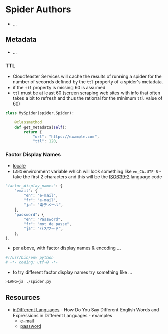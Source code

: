 # Spider Authors

* ...

## Metadata

* ...

### TTL

* Cloudfeaster Services will cache the results of running a spider
for the number of seconds defined by the ```ttl``` property of a
spider's metadata.
* if the ```ttl``` property is missing 60 is assumed
* ```ttl``` must be at least 60 (screen scraping web sites with info
that often takes a bit to refresh and thus the rational for the 
minimum ```ttl``` value of 60)

```python
class MySpider(spider.Spider):

    @classmethod
    def get_metadata(self):
        return {
            "url": "https://example.com",
            "ttl": 120,
```

### Factor Display Names

* [locale](https://en.wikipedia.org/wiki/Locale)
* ```LANG``` environment variable which will look something like ```en_CA.UTF-8``` - take the first 2 characters
and this will be the [ISO639-2](http://www.loc.gov/standards/iso639-2/php/code_list.php) language code

```python
"factor_display_names": {
    "email": {
        "en": "e-mail",
        "fr": "e-mail",
        "ja": "電子メール",
    },
    "password": {
        "en": "Password",
        "fr": "mot de passe",
        "ja": "パスワード",
    },
},
```

* per above, with factor display names & encoding ...

```python
#!/usr/bin/env python
# -*- coding: utf-8 -*-
```

* to try different factor display names try something like ...

```bash
>LANG=ja ./spider.py
```

## Resources
* [inDifferent Languages](http://www.indifferentlanguages.com/words/e-mail) - How Do You Say Different English Words and Expressions in Different Languages - examples
  * [e-mail](http://www.indifferentlanguages.com/words/e-mail)
  * [password](http://www.indifferentlanguages.com/words/password)
